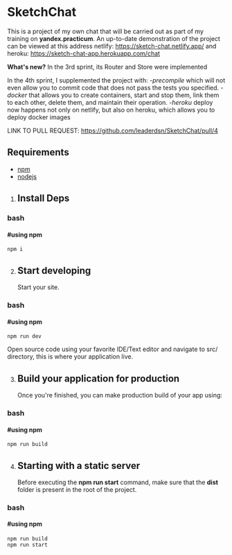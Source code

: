 # SketchChat

This is a project of my own chat that will be carried out as part of my training on **yandex.practicum**. An up-to-date demonstration of the project can be viewed at this address netlify: https://sketch-chat.netlify.app/ and heroku: https://sketch-chat-app.herokuapp.com/chat

**What's new?**
In the 3rd sprint, its Router and Store were implemented

In the 4th sprint, I supplemented the project with:
*-precompile*
    which will not even allow you to commit code that does not pass the tests you specified.
*-docker*
    that allows you to create containers, start and stop them, link them to each other, delete them, and maintain their operation.
*-heroku*
    deploy now happens not only on netlify, but also on heroku, which allows you to deploy docker images

LINK TO PULL REQUEST: https://github.com/leaderdsn/SketchChat/pull/4

## Requirements

- [npm](https://www.npmjs.com/package/npm)
- [nodejs](https://nodejs.org/en/)

1.  ## Install Deps


### bash
#### #using npm
    npm i

2.  ## Start developing

    Start your site.

### bash
#### #using npm
    npm run dev

 
Open source code using your favorite IDE/Text editor and navigate to src/ directory, this is where your application live.

3.  ## Build your application for production

    Once you're finished, you can make production build of your app using:

### bash
#### #using npm
    npm run build
    
4.  ## Starting with a static server

    Before executing the **npm run start** command, make sure that the **dist** folder is present in the root of the project.

### bash
#### #using npm
    npm run build
    npm run start
